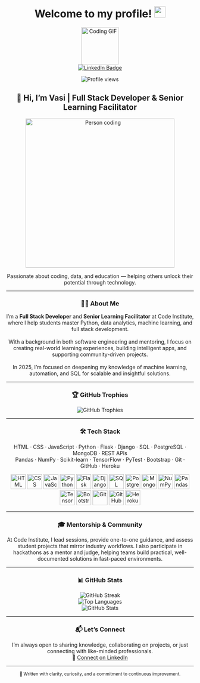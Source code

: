 <h1 align="center">
  Welcome to my profile! <img src="https://media.giphy.com/media/hvRJCLFzcasrR4ia7z/giphy.gif" width="30px"/>
</h1>

<div align="center">
  <img src="https://media.giphy.com/media/M9gbBd9nbDrOTu1Mqx/giphy.gif" width="100" alt="Coding GIF"/>
</div>

<div align="center">
  <a href="https://www.linkedin.com/in/vasilicapavaloi/">
    <img src="https://img.shields.io/badge/LinkedIn-blue?style=for-the-badge&logo=linkedin&logoColor=white" alt="LinkedIn Badge"/>
  </a>
</div>

<p align="center">
  <img src="https://komarev.com/ghpvc/?username=Vasi012&label=Profile%20views&color=0e75b6&style=flat" alt="Profile views"/>
</p>

<h2 align="center">👋 Hi, I’m Vasi | Full Stack Developer & Senior Learning Facilitator</h2>

<p align="center"><img src="https://media.tenor.com/qJ5evVs-_uUAAAAC/coding.gif" alt="Person coding" width="400"/></p>

<p align="center">
  Passionate about coding, data, and education — helping others unlock their potential through technology.
</p>

---

<h3 align="center">👨‍💻 About Me</h3>

<p align="center">
I’m a <strong>Full Stack Developer</strong> and <strong>Senior Learning Facilitator</strong> at Code Institute, where I help students master Python, data analytics, machine learning, and full stack development.
<br><br>
With a background in both software engineering and mentoring, I focus on creating real-world learning experiences, building intelligent apps, and supporting community-driven projects.
<br><br>
In 2025, I’m focused on deepening my knowledge of machine learning, automation, and SQL for scalable and insightful solutions.
</p>

---

<h3 align="center">🏆 GitHub Trophies</h3>

<p align="center">
  <img src="https://github-profile-trophy.vercel.app/?username=Vasi012&theme=algolia" alt="GitHub Trophies"/>
</p>

---

<h3 align="center">🛠️ Tech Stack</h3>

<p align="center">
HTML · CSS · JavaScript · Python · Flask · Django · SQL · PostgreSQL · MongoDB · REST APIs<br>
Pandas · NumPy · Scikit-learn · TensorFlow · PyTest · Bootstrap · Git · GitHub · Heroku
</p>

<div align="center">
  <img src="https://cdn.jsdelivr.net/gh/devicons/devicon/icons/html5/html5-original.svg" width="40" alt="HTML"/>
  <img src="https://cdn.jsdelivr.net/gh/devicons/devicon/icons/css3/css3-original.svg" width="40" alt="CSS"/>
  <img src="https://cdn.jsdelivr.net/gh/devicons/devicon/icons/javascript/javascript-original.svg" width="40" alt="JavaScript"/>
  <img src="https://cdn.jsdelivr.net/gh/devicons/devicon/icons/python/python-original.svg" width="40" alt="Python"/>
  <img src="https://cdn.jsdelivr.net/gh/devicons/devicon/icons/flask/flask-original.svg" width="40" alt="Flask"/>
  <img src="https://cdn.jsdelivr.net/gh/devicons/devicon/icons/django/django-plain.svg" width="40" alt="Django"/>
  <img src="https://cdn.jsdelivr.net/gh/devicons/devicon/icons/mysql/mysql-original.svg" width="40" alt="SQL"/>
  <img src="https://cdn.jsdelivr.net/gh/devicons/devicon/icons/postgresql/postgresql-original.svg" width="40" alt="PostgreSQL"/>
  <img src="https://cdn.jsdelivr.net/gh/devicons/devicon/icons/mongodb/mongodb-original.svg" width="40" alt="MongoDB"/>
  <img src="https://cdn.jsdelivr.net/gh/devicons/devicon/icons/numpy/numpy-original.svg" width="40" alt="NumPy"/>
  <img src="https://cdn.jsdelivr.net/gh/devicons/devicon/icons/pandas/pandas-original.svg" width="40" alt="Pandas"/>
  <img src="https://cdn.jsdelivr.net/gh/devicons/devicon/icons/tensorflow/tensorflow-original.svg" width="40" alt="TensorFlow"/>
  <img src="https://cdn.jsdelivr.net/gh/devicons/devicon/icons/bootstrap/bootstrap-original.svg" width="40" alt="Bootstrap"/>
  <img src="https://cdn.jsdelivr.net/gh/devicons/devicon/icons/git/git-original.svg" width="40" alt="Git"/>
  <img src="https://cdn.jsdelivr.net/gh/devicons/devicon/icons/github/github-original.svg" width="40" alt="GitHub"/>
  <img src="https://cdn.jsdelivr.net/gh/devicons/devicon/icons/heroku/heroku-original.svg" width="40" alt="Heroku"/>
</div>

---

<h3 align="center">🎓 Mentorship & Community</h3>

<p align="center">
At Code Institute, I lead sessions, provide one-to-one guidance, and assess student projects that mirror industry workflows. I also participate in hackathons as a mentor and judge, helping teams build practical, well-documented solutions in fast-paced environments.
</p>

---

<h3 align="center">📊 GitHub Stats</h3>

<div align="center">
  <img src="https://streak-stats.demolab.com?user=Vasi012&theme=python-dark&hide_border=true" alt="GitHub Streak" /></a>
  <br/>
  <img src="https://github-readme-stats.vercel.app/api/top-langs/?username=Vasi012&layout=compact&theme=vision-friendly-dark" alt="Top Languages"/>
  <br/>
  <img src="https://github-readme-stats.vercel.app/api?username=Vasi012&theme=highcontrast&show_icons=true&hide_border=false&count_private=true" alt="GitHub Stats"/>
</div>

---

<h3 align="center">📬 Let’s Connect</h3>

<p align="center">
  I’m always open to sharing knowledge, collaborating on projects, or just connecting with like-minded professionals.<br>
  💼 <a href="https://www.linkedin.com/in/vasilicapavaloi/">Connect on LinkedIn</a>
</p>

---

<p align="center">
  <sub>🖤 Written with clarity, curiosity, and a commitment to continuous improvement.</sub>
</p>
